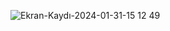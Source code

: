![Ekran-Kaydı-2024-01-31-15 12 49](https://github.com/SAIDBILALDARIYEMEZ/bootstrap/assets/138494006/f1f4f852-2984-40d3-882d-7ff200d598fc)
